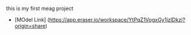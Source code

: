this is my first meag project

- [MOdel Link] (https://app.eraser.io/workspace/YtPqZ1VogxGy1jzIDkzj?origin=share)